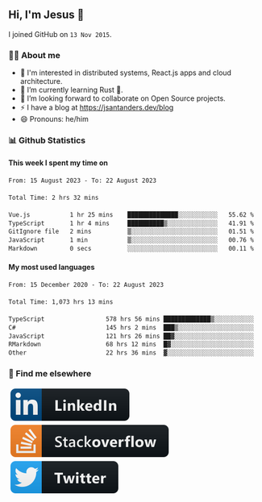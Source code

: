 ## Hi, I'm Jesus 👋

I joined GitHub on `13 Nov 2015`.

<!-- Talking about you -->

### 👨‍💻 About me

- 👦 I'm interested in distributed systems, React.js apps and cloud architecture.
- 🌱 I’m currently learning Rust 🦀.
- 👯 I’m looking forward to collaborate on Open Source projects.
- ⚡️ I have a blog at <https://jsantanders.dev/blog>
- 😄 Pronouns: he/him

### 📊 Github Statistics

#### This week I spent my time on

<!--START_SECTION:weekly-->

```txt
From: 15 August 2023 - To: 22 August 2023

Total Time: 2 hrs 32 mins

Vue.js           1 hr 25 mins    ██████████████░░░░░░░░░░░   55.62 %
TypeScript       1 hr 4 mins     ██████████▒░░░░░░░░░░░░░░   41.91 %
GitIgnore file   2 mins          ▒░░░░░░░░░░░░░░░░░░░░░░░░   01.51 %
JavaScript       1 min           ▒░░░░░░░░░░░░░░░░░░░░░░░░   00.76 %
Markdown         0 secs          ░░░░░░░░░░░░░░░░░░░░░░░░░   00.11 %
```

<!--END_SECTION:weekly-->

#### My most used languages

<!--START_SECTION:alltime-->

```txt
From: 15 December 2020 - To: 22 August 2023

Total Time: 1,073 hrs 13 mins

TypeScript                 578 hrs 56 mins █████████████▒░░░░░░░░░░░   53.94 %
C#                         145 hrs 2 mins  ███▒░░░░░░░░░░░░░░░░░░░░░   13.51 %
JavaScript                 121 hrs 26 mins ██▓░░░░░░░░░░░░░░░░░░░░░░   11.32 %
RMarkdown                  68 hrs 12 mins  █▓░░░░░░░░░░░░░░░░░░░░░░░   06.35 %
Other                      22 hrs 36 mins  ▓░░░░░░░░░░░░░░░░░░░░░░░░   02.11 %
```

<!--END_SECTION:alltime-->

### 📢 Find me elsewhere

<p>
  <a target="_blank" href="https://linkedin.com/in/jsantanders">
    <img src="https://github.com/jsantanders/jsantanders/blob/master/img/linkedin.svg" alt="LinkedIn" style="vertical-align:top; margin:4px">
  </a>
  
  <a target="_blank" href="https://stackoverflow.com/users/7318331/jesus-santander">
    <img src="https://github.com/jsantanders/jsantanders/blob/master/img/stackoverflow.svg" alt="StackOverflow" style="vertical-align:top; margin:4px">
  </a>
  
  <a target="_blank" href="http://twitter.com/jsantanders">
    <img src="https://github.com/jsantanders/jsantanders/blob/master/img/twitter.svg" alt="Twitter" style="vertical-align:top; margin:4px">
  </a>
</p>

